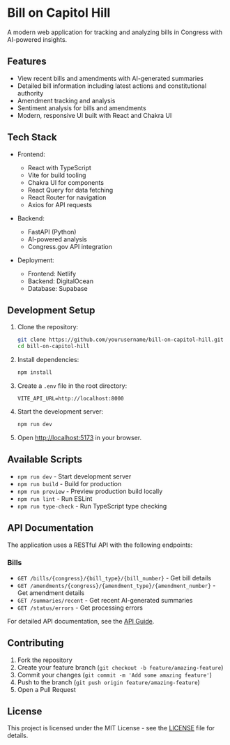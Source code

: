 # Bill on Capitol Hill

A modern web application for tracking and analyzing bills in Congress with AI-powered insights.

## Features

- View recent bills and amendments with AI-generated summaries
- Detailed bill information including latest actions and constitutional authority
- Amendment tracking and analysis
- Sentiment analysis for bills and amendments
- Modern, responsive UI built with React and Chakra UI

## Tech Stack

- Frontend:
  - React with TypeScript
  - Vite for build tooling
  - Chakra UI for components
  - React Query for data fetching
  - React Router for navigation
  - Axios for API requests

- Backend:
  - FastAPI (Python)
  - AI-powered analysis
  - Congress.gov API integration

- Deployment:
  - Frontend: Netlify
  - Backend: DigitalOcean
  - Database: Supabase

## Development Setup

1. Clone the repository:
   ```bash
   git clone https://github.com/yourusername/bill-on-capitol-hill.git
   cd bill-on-capitol-hill
   ```

2. Install dependencies:
   ```bash
   npm install
   ```

3. Create a `.env` file in the root directory:
   ```
   VITE_API_URL=http://localhost:8000
   ```

4. Start the development server:
   ```bash
   npm run dev
   ```

5. Open [http://localhost:5173](http://localhost:5173) in your browser.

## Available Scripts

- `npm run dev` - Start development server
- `npm run build` - Build for production
- `npm run preview` - Preview production build locally
- `npm run lint` - Run ESLint
- `npm run type-check` - Run TypeScript type checking

## API Documentation

The application uses a RESTful API with the following endpoints:

### Bills

- `GET /bills/{congress}/{bill_type}/{bill_number}` - Get bill details
- `GET /amendments/{congress}/{amendment_type}/{amendment_number}` - Get amendment details
- `GET /summaries/recent` - Get recent AI-generated summaries
- `GET /status/errors` - Get processing errors

For detailed API documentation, see the [API Guide](API_GUIDE.md).

## Contributing

1. Fork the repository
2. Create your feature branch (`git checkout -b feature/amazing-feature`)
3. Commit your changes (`git commit -m 'Add some amazing feature'`)
4. Push to the branch (`git push origin feature/amazing-feature`)
5. Open a Pull Request

## License

This project is licensed under the MIT License - see the [LICENSE](LICENSE) file for details.
